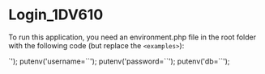 # Login_1DV610

To run this application, you need an environment.php file in the root folder with the following code (but replace the `<examples>`):

<?php


putenv('host=`<your host, e.g. localhost>`');
putenv('username=`<your database username>`');
putenv('password=`<your database password>`');
putenv('db=`<your database name>`');

